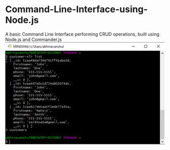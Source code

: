 # Command-Line-Interface-using-Node.js
A basic Command Line Interface performing CRUD operations, built using Node.js and Commander.js
![](Capture.png)
